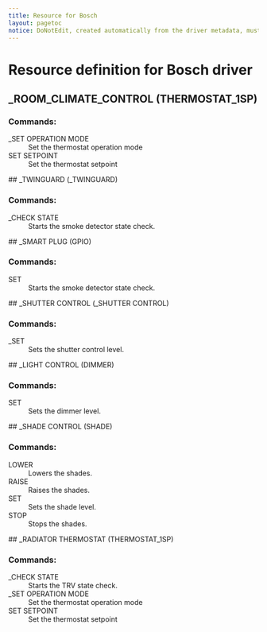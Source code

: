 ```yaml
---
title: Resource for Bosch
layout: pagetoc
notice: DoNotEdit, created automatically from the driver metadata, must be updated on the driver itself
---
```

# Resource definition for Bosch driver
## _ROOM_CLIMATE_CONTROL (THERMOSTAT_1SP)

### Commands: 

<dl>

<dt>_SET OPERATION MODE</dt><dd>Set the thermostat operation mode</dd>
<dt>SET SETPOINT</dt><dd>Set the thermostat setpoint</dd>
</dl>
## _TWINGUARD (_TWINGUARD)

### Commands: 

<dl>

<dt>_CHECK STATE</dt><dd>Starts the smoke detector state check.</dd>
</dl>
## _SMART PLUG (GPIO)

### Commands: 

<dl>

<dt>SET</dt><dd>Starts the smoke detector state check.</dd>
</dl>
## _SHUTTER CONTROL (_SHUTTER CONTROL)

### Commands: 

<dl>

<dt>_SET</dt><dd>Sets the shutter control level.</dd>
</dl>
## _LIGHT CONTROL (DIMMER)

### Commands: 

<dl>

<dt>SET</dt><dd>Sets the dimmer level.</dd>
</dl>
## _SHADE CONTROL (SHADE)

### Commands: 

<dl>

<dt>LOWER</dt><dd>Lowers the shades.</dd>
<dt>RAISE</dt><dd>Raises the shades.</dd>
<dt>SET</dt><dd>Sets the shade level.</dd>
<dt>STOP</dt><dd>Stops the shades.</dd>
</dl>
## _RADIATOR THERMOSTAT (THERMOSTAT_1SP)

### Commands: 

<dl>

<dt>_CHECK STATE</dt><dd>Starts the TRV state check.</dd>
<dt>_SET OPERATION MODE</dt><dd>Set the thermostat operation mode</dd>
<dt>SET SETPOINT</dt><dd>Set the thermostat setpoint</dd>
</dl>
